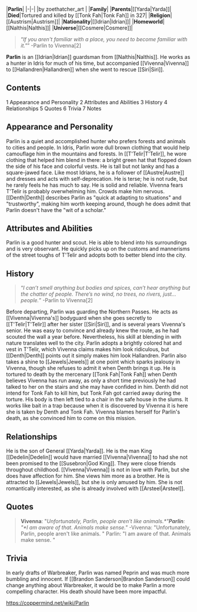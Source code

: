 |**Parlin**|
|-|-|
|by  zoethatcher_art |
|**Family**|
|**Parents**|[[Yarda\|Yarda]]|
|**Died**|Tortured and killed by [[Tonk Fah\|Tonk Fah]] in 327|
|**Religion**|[[Austrism\|Austrism]]|
|**Nationality**|[[Idrian\|Idrian]]|
|**Homeworld**|[[Nalthis\|Nalthis]]|
|**Universe**|[[Cosmere\|Cosmere]]|

>“*If you aren't familiar with a place, you need to become familiar with it."*”
\-Parlin to Vivenna[2]


**Parlin** is an [[Idrian\|Idrian]] guardsman from [[Nalthis\|Nalthis]]. He works as a hunter in Idris for much of his time, but accompanied [[Vivenna\|Vivenna]] to [[Hallandren\|Hallandren]] when she went to rescue [[Siri\|Siri]].

## Contents

1 Appearance and Personality
2 Attributes and Abilities
3 History
4 Relationships
5 Quotes
6 Trivia
7 Notes


## Appearance and Personality
Parlin is a quiet and accomplished hunter who prefers forests and animals to cities and people.
In Idris, Parlin wore dull brown clothing that would help camouflage him in the mountains and forests. In [[T'Telir\|T'Telir]], he wore clothing that helped him blend in there: a bright green hat that flopped down the side of his face and colorful vests. He is tall but not lanky and has a square-jawed face.
Like most Idrians, he is a follower of [[Austre\|Austre]] and dresses and acts with self-deprecation. He is terse; he is not rude, but he rarely feels he has much to say. He is solid and reliable. Vivenna fears T'Telir is probably overwhelming him. Crowds make him nervous.
[[Denth\|Denth]] describes Parlin as "quick at adapting to situations" and "trustworthy", making him worth keeping around, though he does admit that Parlin doesn't have the "wit of a scholar."

## Attributes and Abilities
Parlin is a good hunter and scout. He is able to blend into his surroundings and is very observant. He quickly picks up on the customs and mannerisms of the street toughs of T'Telir and adopts both to better blend into the city.

## History
>“*I can’t smell anything but bodies and spices, can’t hear anything but the chatter of people. There’s no wind, no trees, no rivers, just… people.*”
\-Parlin to Vivenna[2]


Before departing, Parlin was guarding the Northern Passes. He acts as [[Vivenna\|Vivenna's]] bodyguard when she goes secretly to [[T'Telir\|T'Telir]] after her sister [[Siri\|Siri]], and is several years Vivenna's senior. He was easy to convince and already knew the route, as he had scouted the wall a year before.
Nevertheless, his skill at blending in with nature translates well to the city. Parlin adopts a brightly colored hat and vest in T'Telir, which Vivenna claims makes him look ridiculous, but [[Denth\|Denth]] points out it simply makes him look Hallandren. Parlin also takes a shine to [[Jewels\|Jewels]] at one point which sparks jealousy in Vivenna, though she refuses to admit it when Denth brings it up.
He is tortured to death by the mercenary [[Tonk Fah\|Tonk Fah]] when Denth believes Vivenna has run away, as only a short time previously he had talked to her on the stairs and she may have confided in him. Denth did not intend for Tonk Fah to kill him, but Tonk Fah got carried away during the torture. His body is then left tied to a chair in the safe house in the slums. It works like bait in a trap because when it is discovered by Vivenna it is here she is taken by Denth and Tonk Fah. Vivenna blames herself for Parlin's death, as she convinced him to come on this mission.

## Relationships
He is the son of General [[Yarda\|Yarda]].
He is the man King [[Dedelin\|Dedelin]] would have married [[Vivenna\|Vivenna]] to had she not been promised to the [[Susebron\|God King]]. They were close friends throughout childhood.
[[Vivenna\|Vivenna]] is not in love with Parlin, but she does have affection for him. She views him more as a brother.
He is attracted to [[Jewels\|Jewels]], but she is only amused by him. She is not romantically interested, as she is already involved with [[Arsteel\|Arsteel]].

## Quotes
>**Vivenna**: "*Unfortunately, Parlin, people aren't like animals.**"***Parlin**: "*I am aware of that. Animals make sense.**"*
\-Vivenna: "Unfortunately, Parlin, people aren't like animals.
"
Parlin: "I am aware of that. Animals make sense.
"


## Trivia
In early drafts of Warbreaker, Parlin was named Peprin and was much more bumbling and innocent.
If [[Brandon Sanderson\|Brandon Sanderson]] could change anything about Warbreaker, it would be to make Parlin a more compelling character. His death should have been more impactful.


https://coppermind.net/wiki/Parlin